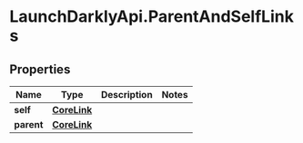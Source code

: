 # LaunchDarklyApi.ParentAndSelfLinks

## Properties

Name | Type | Description | Notes
------------ | ------------- | ------------- | -------------
**self** | [**CoreLink**](CoreLink.md) |  | 
**parent** | [**CoreLink**](CoreLink.md) |  | 


